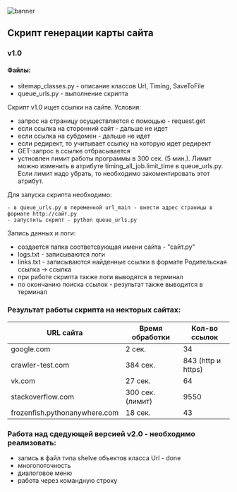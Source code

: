 ![banner](https://downloader.disk.yandex.ru/preview/e0810a4ccc78dd62d033cb221cb1bbc35124324b2a31e56b5d6a8fe9705b452c/62b86a11/9bHaeAu13xtInrOkwMzZ49YyErMHQQUE3J5cdpYQijo3-UlU7Su7cg_EAu57vp27DFbvDi1kxThvw1W0snPpyQ%3D%3D?uid=0&filename=banner.png&disposition=inline&hash=&limit=0&content_type=image%2Fpng&owner_uid=0&tknv=v2&size=2048x2048)
## Скрипт генерации карты сайта
### v1.0
#### Файлы:
- sitemap_classes.py - описание классов Url, Timing, SaveToFile
- queue_urls.py - выполнение скрипта

Скрипт v1.0 ищет ссылки на сайте. Условия:
- запрос на страницу осуществляется с помощью - request.get
- если ссылка на сторонний сайт - дальше не идет 
- если ссылка на субдомен - дальше не идет
- если редирект, то учитывает ссылку на которую идет редирект
- GET-запрос в ссылке отбрасывается
- устновлен лимит работы программы в 300 сек. (5 мин.). Лимит можно изменить в атрибуте timing_all_job.limit_time в queue_urls.py. Если лимит надо убрать, то необходимо закоментировать этот атрибут.

Для запуска скрипта необходимо:  
```
- в queue_urls.py в переменной url_main - внести адрес страницы в формате http://сайт.ру
- запустить скрипт - python queue_urls.py
```

Запись данных и логи:
- создается папка соответсвующая имени сайта - "сайт.ру"
- logs.txt - записываются логи
- links.txt - записываются найденные ссылки в формате Родительская ссылка -> ссылка
- при работе скрипта также логи выводятся в терминал
- по окончанию поиска ссылок - результат также выводится в терминал

### Результат работы скрипта на некторых сайтах:
| URL сайта | Время обработки | Кол-во ссылок |  
| --------- | --------------- | ------------- |
| google.com | 2 сек. | 34 |
| crawler-test.com | 384 сек. | 843 (http и https) |
| vk.com | 27 сек. | 64 |
| stackoverflow.com | 300 сек. (лимит) | 9550 |
| frozenfish.pythonanywhere.com | 18 сек. | 43 |

### Работа над сдедующей версией v2.0 - необходимо реализовать:
- запись в файл типа shelve объектов класса Url - done
- многопоточность
- диалоговое меню
- работа через командную строку






 